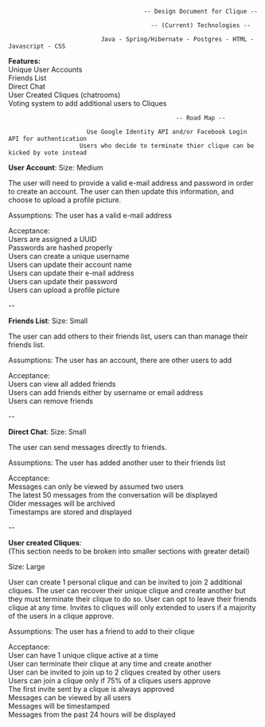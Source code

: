                                           -- Design Document for Clique --
                    
                                            -- (Current) Technologies --
                    
                              Java - Spring/Hibernate - Postgres - HTML - Javascript - CSS

                              
**Features:**  
Unique User Accounts  
Friends List  
Direct Chat  
User Created Cliques (chatrooms)  
Voting system to add additional users to Cliques  


                                                   -- Road Map --
                    
                          Use Google Identity API and/or Facebook Login API for authentication
                        Users who decide to terminate thier clique can be kicked by vote instead


                    
**User Account**:
Size: Medium

The user will need to provide a valid e-mail address and password
in order to create an account. The user can then update this information, and
choose to upload a profile picture.

Assumptions:
The user has a valid e-mail address

Acceptance:  
Users are assigned a UUID  
Passwords are hashed properly  
Users can create a unique username  
Users can update their account name  
Users can update their e-mail address  
Users can update their password  
Users can upload a profile picture  

--

**Friends List**:
Size: Small

The user can add others to their friends list, users can than manage
their friends list.

Assumptions:
The user has an account, there are other users to add

Acceptance:  
Users can view all added friends  
Users can add friends either by username or email address  
Users can remove friends  

--

**Direct Chat**:
Size: Small

The user can send messages directly to friends.

Assumptions:
The user has added another user to their friends list

Acceptance:  
Messages can only be viewed by assumed two users  
The latest 50 messages from the conversation will be displayed  
Older messages will be archived  
Timestamps are stored and displayed  

--

**User created Cliques**:  
(This section needs to be broken into smaller sections with greater detail)

Size: Large

User can create 1 personal clique and can be invited to join 2 additional
cliques. The user can recover their unique clique and create another
but they must terminate their clique to do so. User can opt to
leave their friends clique at any time.
Invites to cliques will only extended to users if a majority of the users in
a clique approve.

Assumptions:
The user has a friend to add to their clique

Acceptance:  
User can have 1 unique clique active at a time  
User can terminate their clique at any time and create another  
User can be invited to join up to 2 cliques created by other users  
Users can join a clique only if 75% of a cliques users approve  
The first invite sent by a clique is always approved  
Messages can be viewed by all users  
Messages will be timestamped  
Messages from the past 24 hours will be displayed  


